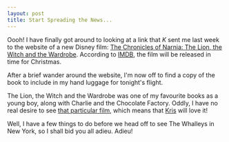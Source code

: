 ```yaml
---
layout: post
title: Start Spreading the News...
---
```





Oooh! I have finally got around to looking at a link that _K_ sent me last week
to the website of a new Disney film: [The Chronicles of Narnia: The Lion, the
Witch and the Wardrobe](https://disney.go.com/disneypictures/narnia/). According
to [IMDB](https://uk.imdb.com/title/tt0363771/releaseinfo), the film will be
released in time for Christmas.


After a brief wander around the website, I'm now off to find a copy of the book
to include in my hand luggage for tonight's flight.


The Lion, the Witch and the Wardrobe was one of my favourite books as a young
boy, along with Charlie and the Chocolate Factory. Oddly, I have no real desire
to see [that particular film](https://uk.imdb.com/title/tt0367594/), which means
that [Kris](https://cafe.jenkster.com/) will love it!


Well, I have a few things to do before we head off to see The Whalleys in New
York, so I shall bid you all adieu. Adieu!


